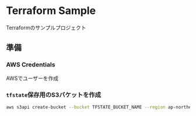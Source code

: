 # Terraform Sample

Terraformのサンプルプロジェクト

## 準備

### AWS Credentials

AWSでユーザーを作成

### `tfstate`保存用のS3バケットを作成

```sh
aws s3api create-bucket --bucket TFSTATE_BUCKET_NAME --region ap-northeast-1 --create-bucket-configuration LocationConstraint=ap-northeast-1
```

